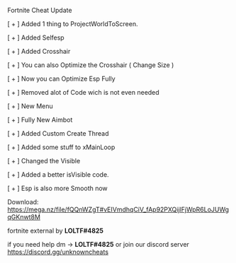 Fortnite Cheat Update

[ + ] Added 1 thing to ProjectWorldToScreen.                                                                                                                                                       

[ + ] Added Selfesp                                                                                                                                                      

[ + ] Added Crosshair                                                                                                                                                      

[ + ] You can also Optimize the Crosshair ( Change Size )                                                                                                                                                      

[ + ] Now you can Optimize Esp Fully                                                                                                                                                      

[ + ] Removed alot of Code wich is not even needed                                                                                                                                                      

[ + ] New Menu                                                                                                                                                                                                        

[ + ] Fully New Aimbot                                                                                                                                                      

[ + ] Added Custom Create Thread                                                                                                                                                      

[ + ] Added some stuff to xMainLoop                                                                                                                                                      

[ + ] Changed the Visible                                                                                                                                                      

[ + ] Added a better isVisible code.                                                                                                                                                      

[ + ] Esp is also more Smooth now                                                                                                                                                      


Download: https://mega.nz/file/fQQnWZgT#vEIVmdhqCiV_fAp92PXQijlFjWpR6LoJUWgqGKnwt8M

fortnite external by **LOLTF#4825**

if you need help dm -> **LOLTF#4825** or join our discord server https://discord.gg/unknowncheats
